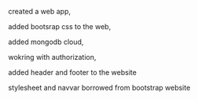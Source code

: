 created a web app,

added bootsrap css to the web,

added mongodb cloud,

wokring with authorization,

added header and footer to the website

stylesheet and navvar borrowed from bootstrap website
